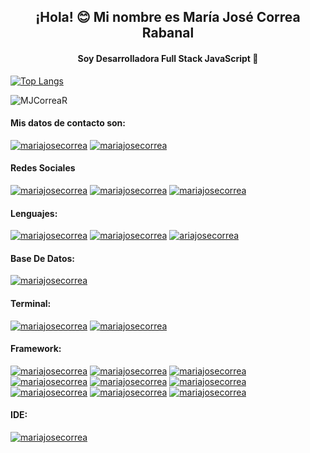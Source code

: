 <h2 align="center">¡Hola! &#128522 Mi nombre es María José Correa Rabanal</h1>
<h4 align="center">Soy Desarrolladora Full Stack JavaScript &#128147</h4>

[![Top Langs](https://github-readme-stats.vercel.app/api/top-langs/?username=MJCorreaR&layout=compact)](https://github.com/MJCorreaF/github-readme-stats) 
<p align="left"> <img src="https://komarev.com/ghpvc/?username=MJCorreaR&label=Profile%20views&color=0e75b6&style=flat" alt="MJCorreaR"/></p>

<h4 align="left">Mis datos de contacto son:</h4>
<a href="https://outlook.live.com/maria_jose.correa" target="blank"><img align="" src="https://img.shields.io/badge/Microsoft_Outlook-0078D4?style=for-the-badge&logo=microsoft-outlook&logoColor=white" alt="mariajosecorrea"/></a>
<a href="https://wa.me/56954976388" target="blank"><img align="" src="https://img.shields.io/badge/WhatsApp-25D366?style=for-the-badge&logo=whatsapp&logoColor=white" alt="mariajosecorrea" /></a>


<h4 align="left">Redes Sociales</h4>
<a href="www.linkedin.com/in/mjcorrear
" target="blank"><img align="" src="https://img.shields.io/badge/LinkedIn-0077B5?style=for-the-badge&logo=linkedin&logoColor=white" alt="mariajosecorrea" /></a>
<a href="https://www.instagram.com/koteecorrea/" target="blank"><img align="" src="https://img.shields.io/badge/Instagram-E4405F?style=for-the-badge&logo=instagram&logoColor=white" alt="mariajosecorrea" /></a>
<a href="https://github.com/MJCorreaR" target="blank"><img align="" src="https://img.shields.io/badge/GitHub-100000?style=for-the-badge&logo=github&logoColor=white" alt="mariajosecorrea" /></a> 


<h4 align="left">Lenguajes:</h4>
<a href="https://lenguajehtml.com/html/" target="blank"><img align="" src="https://img.shields.io/badge/HTML5-E34F26?style=for-the-badge&logo=html5&logoColor=white" alt="mariajosecorrea" /></a>
<a href="https://lenguajecss.com/css/" target="blank"><img align="" src="https://img.shields.io/badge/CSS3-1572B6?style=for-the-badge&logo=css3&logoColor=white" alt="mariajosecorrea" /></a>
<a href="https://lenguajejs.com/javascript/" target="blank"><img align="" src="https://img.shields.io/badge/JavaScript-323330?style=for-the-badge&logo=javascript&logoColor=F7DF1E" alt="ariajosecorrea" /></a>

<h4 align="left">Base De Datos:</h4>
<a href="https://www.postgresql.org/" target="blank"><img align="" src="https://img.shields.io/badge/PostgreSQL-316192?style=for-the-badge&logo=postgresql&logoColor=white" alt="mariajosecorrea" /></a>

<h4 align="left">Terminal:</h4>
<a href="https://git-scm.com/" target="blank"><img align="" src="https://img.shields.io/badge/GIT-E44C30?style=for-the-badge&logo=git&logoColor=white" alt="mariajosecorrea" /></a>
<a href="" target="blank"><img align="" src="https://img.shields.io/badge/windows%20terminal-4D4D4D?style=for-the-badge&logo=windows%20terminal&logoColor=white" alt="mariajosecorrea"/></a>

<h4 align="left">Framework:</h4>
<a href="https://getbootstrap.com/" target="blank"><img align="" src="https://img.shields.io/badge/Bootstrap-563D7C?style=for-the-badge&logo=bootstrap&logoColor=white" alt="mariajosecorrea" /></a>
<a href="https://expressjs.com/es/" target="blank"><img align="" src="https://img.shields.io/badge/Express.js-000000?style=for-the-badge&logo=express&logoColor=white" alt="mariajosecorrea" /></a>
<a href="https://fontawesome.com/" target="blank"><img align="" src="https://img.shields.io/badge/Font_Awesome-339AF0?style=for-the-badge&logo=fontawesome&logoColor=white" alt="mariajosecorrea" /></a>
<a href="https://handlebarsjs.com/" target="blank"><img align="" src="https://img.shields.io/badge/Handlebars.js-f0772b?style=for-the-badge&logo=handlebarsdotjs&logoColor=black" alt="mariajosecorrea" /></a>
<a href="https://jquery.com/" target="blank"><img align="" src="https://img.shields.io/badge/jQuery-0769AD?style=for-the-badge&logo=jquery&logoColor=white" alt="mariajosecorrea" /></a>
<a href="https://jwt.io/" target="blank"><img align="" src="https://img.shields.io/badge/JWT-000000?style=for-the-badge&logo=JSON%20web%20tokens&logoColor=white" alt="mariajosecorrea" /></a>
<a href="https://nodejs.org/es/" target="blank"><img align="" src="https://img.shields.io/badge/Node.js-339933?style=for-the-badge&logo=nodedotjs&logoColor=white" alt="mariajosecorrea" /></a>
<a href="https://www.npmjs.com/" target="blank"><img align="" src="https://img.shields.io/badge/npm-CB3837?style=for-the-badge&logo=npm&logoColor=white" alt="mariajosecorrea" /></a>
<a href="https://www.postman.com/" target="blank"><img align="" src="https://img.shields.io/badge/Postman-FF6C37?style=for-the-badge&logo=Postman&logoColor=white" alt="mariajosecorrea" /></a>

<h4 align="left">IDE:</h4>
<a href="https://code.visualstudio.com/" target="blank"><img align="" src="https://img.shields.io/badge/Visual_Studio_Code-0078D4?style=for-the-badge&logo=visual%20studio%20code&logoColor=white" alt="mariajosecorrea" /></a>

